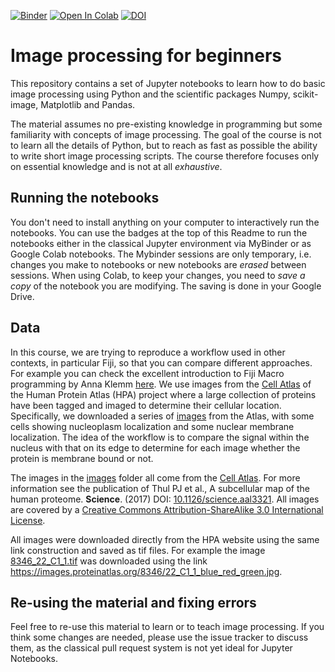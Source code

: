 [![Binder](https://mybinder.org/badge_logo.svg)](https://mybinder.org/v2/gh/guiwitz/PyImageCourse_beginner/master?urlpath=lab)
[![Open In Colab](https://colab.research.google.com/assets/colab-badge.svg)](https://colab.research.google.com/github/guiwitz/PyImageCourse_beginner/blob/master)
[![DOI](https://zenodo.org/badge/173477371.svg)](https://zenodo.org/badge/latestdoi/173477371)

# Image processing for beginners

This repository contains a set of Jupyter notebooks to learn how to do basic image processing using Python and the scientific packages Numpy, scikit-image, Matplotlib and Pandas.

The material assumes no pre-existing knowledge in programming but some familiarity with concepts of image processing. The goal of the course is not to learn all the details of Python, but to reach as fast as possible the ability to write short image processing scripts. The course therefore focuses only on essential knowledge and is not at all *exhaustive*.

## Running the notebooks

You don't need to install anything on your computer to interactively run the notebooks. You can use the badges at the top of this Readme to run the notebooks either in the classical Jupyter environment via MyBinder or as Google Colab notebooks. The Mybinder sessions are only temporary, i.e. changes you make to notebooks or new notebooks are *erased* between sessions. When using Colab, to keep your changes, you need to *save a copy* of the notebook you are modifying. The saving is done in your Google Drive.

## Data

In this course, we are trying to reproduce a workflow used in other contexts, in particular Fiji, so that you can compare different approaches. For example you can check the excellent introduction to Fiji Macro programming by Anna Klemm [here](https://github.com/ahklemm/ImageJMacro_Introduction). We use images from the [Cell Atlas](https://www.proteinatlas.org/humanproteome/cell) of the Human Protein Atlas (HPA) project where a large collection of proteins have been tagged and imaged to determine their cellular location. Specifically, we downloaded a series of [images](images) from the Atlas, with some cells showing nucleoplasm localization and some nuclear membrane localization. The idea of the workflow is to compare the signal within the nucleus with that on its edge to determine for each image whether the protein is membrane bound or not.

The images in the [images](images) folder all come from the [Cell Atlas](https://www.proteinatlas.org/humanproteome/cell). For more information see the publication of Thul PJ et al., A subcellular map of the human proteome. **Science**. (2017) DOI: [10.1126/science.aal3321](https://doi.org/10.1126/science.aal3321). All images are covered by a [Creative Commons Attribution-ShareAlike 3.0 International License](https://creativecommons.org/licenses/by-sa/3.0/).

All images were downloaded directly from the HPA website using the same link construction and saved as tif files. For example the image [8346_22_C1_1.tif](images/8346_22_C1_1.tif) was downloaded using the link
https://images.proteinatlas.org/8346/22_C1_1_blue_red_green.jpg.

## Re-using the material and fixing errors
Feel free to re-use this material to learn or to teach image processing. If you think some changes are needed, please use the issue tracker to discuss them, as the classical pull request system is not yet ideal for Jupyter Notebooks.
